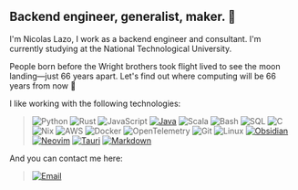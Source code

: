 ## Backend engineer, generalist, maker. 🌱

I'm Nicolas Lazo, I work as a backend engineer and consultant. I'm currently studying at the National Technological University.

People born before the Wright brothers took flight lived to see the moon landing—just 66 years apart. Let's find out where computing will be 66 years from now 🚀

I like working with the following technologies:

> ![Python](https://img.shields.io/badge/Python-3776AB?style=flat&logo=python&logoColor=white)
![Rust](https://img.shields.io/badge/Rust-000000?style=flat&logo=rust&logoColor=white)
![JavaScript](https://img.shields.io/badge/JavaScript-F7DF1E?style=flat&logo=javascript&logoColor=black)
[![Java](https://img.shields.io/badge/Java-%23ED8B00.svg?logo=openjdk&logoColor=white)](#)
![Scala](https://img.shields.io/badge/Scala-DC322F?style=flat&logo=scala&logoColor=white)
![Bash](https://img.shields.io/badge/Bash-121011?style=flat&logo=gnubash&logoColor=white)
![SQL](https://img.shields.io/badge/SQL-003B57?style=flat)
![C](https://img.shields.io/badge/C-00599C?style=flat&logo=c&logoColor=white)
![Nix](https://img.shields.io/badge/Nix-5277C3?style=flat&logo=nixos&logoColor=white)
![AWS](https://img.shields.io/badge/AWS-232F3E?style=flat&logo=amazonwebservices&logoColor=white)
![Docker](https://img.shields.io/badge/Docker-2496ED?style=flat&logo=docker&logoColor=white)
![OpenTelemetry](https://img.shields.io/badge/OpenTelemetry-5A45FF?style=flat&logo=opentelemetry&logoColor=white)
![Git](https://img.shields.io/badge/Git-F05032?style=flat&logo=git&logoColor=white)
![Linux](https://img.shields.io/badge/Linux-FCC624?style=flat&logo=linux&logoColor=black)
[![Obsidian](https://img.shields.io/badge/Obsidian-%23483699.svg?&logo=obsidian&logoColor=white)](#)
[![Neovim](https://img.shields.io/badge/Neovim-57A143?logo=neovim&logoColor=fff)](#)
[![Tauri](https://img.shields.io/badge/Tauri-24C8D8?logo=tauri&logoColor=fff)](#)
[![Markdown](https://img.shields.io/badge/Markdown-%23000000.svg?logo=markdown&logoColor=white)](#)

And you can contact me here:

> [![Email](https://img.shields.io/badge/Email-lazonicolasm@gmail.com-D14836?style=flat&logo=gmail&logoColor=white)](mailto:lazonicolasm@gmail.com)


<!--
**nicolaslazo/nicolaslazo** is a ✨ _special_ ✨ repository because its `README.md` (this file) appears on your GitHub profile.

Here are some ideas to get you started:

- 🔭 I’m currently working on ...
- 🌱 I’m currently learning ...
- 👯 I’m looking to collaborate on ...
- 🤔 I’m looking for help with ...
- 💬 Ask me about ...
- 📫 How to reach me: ...
- 😄 Pronouns: ...
- ⚡ Fun fact: ...
-->
